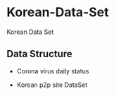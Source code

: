# Korean-Data-Set

Korean Data Set

## Data Structure

- Corona virus daily status

- Korean p2p site DataSet
